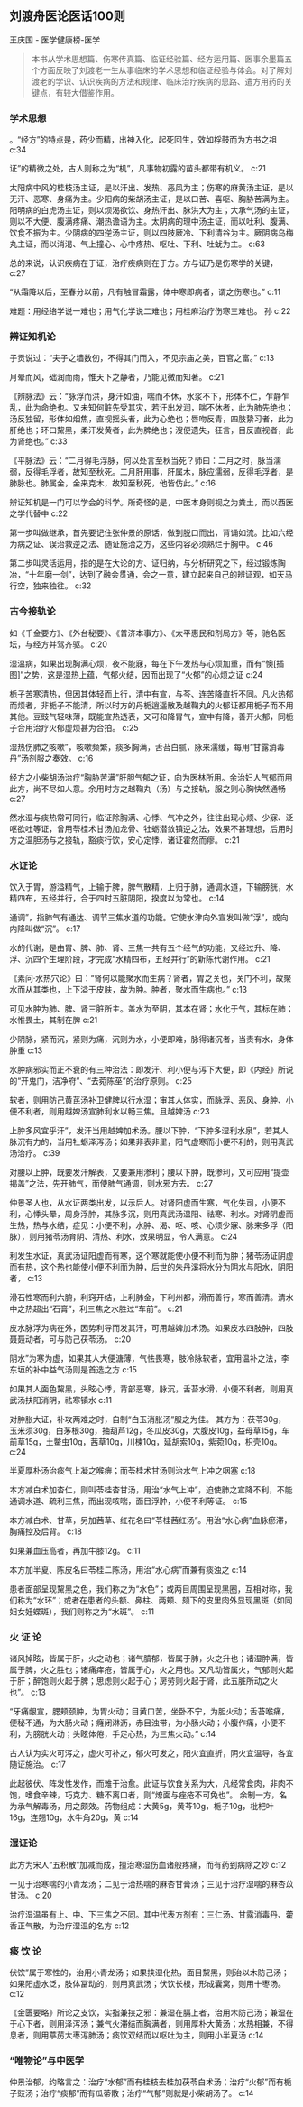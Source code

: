 ## 刘渡舟医论医话100则

王庆国  -  医学健康榜-医学

> 本书从学术思想篇、伤寒传真篇、临证经验篇、经方运用篇、医事余墨篇五个方面反映了刘渡老一生从事临床的学术思想和临证经验与体会。对了解刘渡老的学识、认识疾病的方法和规律、临床治疗疾病的思路、遣方用药的关键点，有较大借鉴作用。

### 学术思想

。“经方”的特点是，药少而精，出神入化，起死回生，效如桴鼓而为方书之祖 c:34

证”的精微之处，古人则称之为“机”，凡事物初露的苗头都带有机义。 c:21

太阳病中风的桂枝汤主证，是以汗出、发热、恶风为主；伤寒的麻黄汤主证，是以无汗、恶寒、身痛为主。少阳病的柴胡汤主证，是以口苦、喜呕、胸胁苦满为主。阳明病的白虎汤主证，则以烦渴欲饮、身热汗出、脉洪大为主；大承气汤的主证，则以不大便、腹满疼痛、潮热谵语为主。太阴病的理中汤主证，而以吐利、腹满、饮食不振为主。少阴病的四逆汤主证，则以四肢厥冷、下利清谷为主。厥阴病乌梅丸主证，而以消渴、气上撞心、心中疼热、呕吐、下利、吐蚘为主。 c:63

总的来说，认识疾病在于证，治疗疾病则在于方。方与证乃是伤寒学的关键， c:27

“从霜降以后，至春分以前，凡有触冒霜露，体中寒即病者，谓之伤寒也。” c:11

难题：用经络学说一难也；用气化学说二难也；用桂麻治疗伤寒三难也。
孙 c:22

### 辨证知机论

子贡说过：“夫子之墙数仞，不得其门而入，不见宗庙之美，百官之富。” c:13

月晕而风，础润而雨，惟天下之静者，乃能见微而知著。 c:21

《辨脉法》云：“脉浮而洪，身汗如油，喘而不休，水浆不下，形体不仁，乍静乍乱，此为命绝也。又未知何脏先受其灾，若汗出发润，喘不休者，此为肺先绝也；汤反独留，形体如烟焦，直视摇头者，此为心绝也；唇吻反青，四肢絷习者，此为肝绝也；环口黧黑，柔汗发黄者，此为脾绝也；溲便遗失，狂言，目反直视者，此为肾绝也。” c:33

《平脉法》云：“二月得毛浮脉，何以处言至秋当死？师曰：二月之时，脉当濡弱，反得毛浮者，故知至秋死。二月肝用事，肝属木，脉应濡弱，反得毛浮者，是肺脉也。肺属金，金来克木，故知至秋死，他皆仿此。” c:16

 辨证知机是一门可以学会的科学。所奇怪的是，中医本身则视之为粪土，而以西医之学代替中 c:22

第一步叫做继承，首先要记住张仲景的原话，做到脱口而出，背诵如流。比如六经为病之证、误治救逆之法、随证施治之方，这些内容必须熟烂于胸中。 c:46

第二步叫灵活运用，指的是在大论的方、证归纳，与分析研究之下，经过锻炼陶冶，“十年磨一剑”，达到了融会贯通，会之一意，建立起来自己的辨证观，如天马行空，独来独往。 c:32

### 古今接轨论

如《千金要方》、《外台秘要》、《普济本事方》、《太平惠民和剂局方》等，驰名医坛，与经方并驾齐驱。 c:20

湿温病，如果出现胸满心烦，夜不能寐，每在下午发热与心烦加重，而有“懊[插图]”之势，这是湿热上蕴，气郁火结，因而出现了“火郁”的心烦之证 c:24

栀子苦寒清热，但因其体轻而上行，清中有宣，与芩、连苦降直折不同。凡火热郁而烦者，非栀子不能清，所以时方的丹栀逍遥散及越鞠丸的火郁证都用栀子而不用其他。豆豉气轻味薄，既能宣热透表，又可和降胃气，宣中有降，善开火郁，同栀子合用治疗火郁虚烦甚为合拍。 c:25

湿热伤肺之咳嗽”，咳嗽频繁，痰多胸满，舌苔白腻，脉来濡缓，每用“甘露消毒丹”汤剂服之奏效。 c:16

经方之小柴胡汤治疗“胸胁苦满”肝胆气郁之证，向为医林所用。余治妇人气郁而用此方，尚不尽如人意。余用时方之越鞠丸（汤）与之接轨，服之则心胸快然通畅 c:27

然水湿与痰热常可同行，临证除胸满、心悸、气冲之外，往往出现心烦、少寐、泛呕欲吐等证，曾用苓桂术甘汤加龙骨、牡蛎潜敛镇逆之法，效果不甚理想，后用时方之温胆汤与之接轨，豁痰行饮，安心定悸，诸证霍然而瘳。 c:21

### 水证论

饮入于胃，游溢精气，上输于脾，脾气散精，上归于肺，通调水道，下输膀胱，水精四布，五经并行，合于四时五脏阴阳，揆度以为常也。 c:14

通调”，指肺气有通达、调节三焦水道的功能。它使水津向外宣发叫做“浮”，或向内降叫做“沉”。 c:17

水的代谢，是由胃、脾、肺、肾、三焦一共有五个经气的功能，又经过升、降、浮、沉四个生理阶段，才完成“水精四布，五经并行”的新陈代谢作用。 c:21

《素问·水热穴论》曰：“肾何以能聚水而生病？肾者，胃之关也，关门不利，故聚水而从其类也，上下溢于皮肤，故为肿。肿者，聚水而生病也。” c:13

可见水肿为肺、脾、肾三脏所主。盖水为至阴，其本在肾；水化于气，其标在肺；水惟畏土，其制在脾 c:21

少阴脉，紧而沉，紧则为痛，沉则为水，小便即难，脉得诸沉者，当责有水，身体肿重 c:13

水肿病邪实而正不衰的有三种治法：即发汗、利小便与泻下大便，即《内经》所说的“开鬼门，洁净府”、“去菀陈莝”的治疗原则。 c:25

软者，则用防己黄芪汤补卫健脾以行水湿；审其人体实，而脉浮、恶风、身肿、小便不利者，则用越婢汤宣肺利水以畅三焦。且越婢汤 c:23

上肿多风宜乎汗”，发汗当用越婢加术汤。腰以下肿，“下肿多湿利水泉”，若其人脉沉有力的，当用牡蛎泽泻汤；如果非表非里，阳气虚寒而小便不利的，则用真武汤治疗。 c:39

对腰以上肿，既要发汗解表，又要兼用渗利；腰以下肿，既渗利，又可应用“提壶揭盖”之法，先开肺气，而使肺气通调，则水邪方去。 c:27

仲景圣人也，从水证两类出发，以示后人。对肾阳虚而生寒，气化失司，小便不利，心悸头晕，周身浮肿，其脉多沉，则用真武汤温阳、祛寒、利水。对肾阴虚而生热，热与水结，症见：小便不利，水肿、渴、呕、咳、心烦少寐、脉来多浮（阳脉），则用猪苓汤育阴、清热、利水，效果明显，令人满意。 c:24

利发生水证，真武汤证阳虚而有寒，这个寒就能使小便不利而为肿；猪苓汤证阴虚而有热，这个热也能使小便不利而为肿，后世的朱丹溪将水分为阴水与阳水，阴阳者， c:13

滑石性寒而利六腑，利窍开结，上利肺金，下利州都，滑而善行，寒而善清。清水中之热超出“石膏”，利三焦之水胜过“车前”。 c:21

皮水脉浮为病在外，因势利导而发其汗，可用越婢加术汤。如果皮水四肢肿，四肢聂聂动者，可与防己茯苓汤。 c:20

阴水”为寒为虚，如果其人大便溏薄，气怯畏寒，肢冷脉软者，宜用温补之法，李东垣的补中益气汤则是首选之方 c:15

如果其人面色黧黑，头眩心悸，背部恶寒，脉沉，舌苔水滑，小便不利者，则用真武汤扶阳消阴，祛寒镇水 c:11

对肿胀大证，补攻两难之时，自制“白玉消胀汤”服之为佳。  其方为：茯苓30g，玉米须30g，白茅根30g，抽葫芦12g，冬瓜皮30g，大腹皮10g，益母草15g，车前草15g，土鳖虫10g，茜草10g，川楝10g，延胡索10g，紫菀10g，枳壳10g。 c:24

半夏厚朴汤治痰气上凝之喉痹；而苓桂术甘汤则治水气上冲之咽塞 c:18

本方减白术加杏仁，则叫苓桂杏甘汤，用治“水气上冲”，迫使肺之宣降不利，不能通调水道、疏利三焦，而出现咳喘，面目浮肿，小便不利等证。 c:15

本方减白术、甘草，另加茜草、红花名曰“苓桂茜红汤”。用治“水心病”血脉瘀滞，胸痛控及后背。 c:18

如果兼血压高者，再加牛膝12g。 c:11

本方加半夏、陈皮名曰苓桂二陈汤，用治“水心病”而兼有痰浊之 c:14

患者面部呈现黧黑之色，我们称之为“水色”；或两目周围呈现黑圈，互相对称，我们称为“水环”；或者在患者的头额、鼻柱、两颊、颏下的皮里肉外显现黑斑（如同妇女妊蝶斑），我们则称之为“水斑”。 c:11

### 火 证 论

诸风掉眩，皆属于肝，火之动也；诸气膹郁，皆属于肺，火之升也；诸湿肿满，皆属于脾，火之胜也；诸痛痒疮，皆属于心，火之用也。又凡动皆属火，气郁则火起于肝；醉饱则火起于脾；思虑则火起于心；房劳则火起于肾，此五脏所动之火也”。 c:13

“牙痛龈宣，腮颊颐肿，为胃火动；目黄口苦，坐卧不宁，为胆火动；舌苔喉痛，便秘不通，为大肠火动；癃闭淋沥，赤目浊带，为小肠火动；小腹作痛，小便不利，为膀胱火动；头眩体倦，手足心热，为三焦火动。” c:14

古人认为实火可泻之，虚火可补之，郁火可发之，阳火宜直折，阴火宜温导，各宜随证施治。 c:17

此起彼伏、阵发性发作，而难于治愈。此证与饮食关系为大，凡经常食肉，非肉不饱，嗜食辛辣，巧克力、糖不离口者，则“燎面与痤疮不可免也”。
余制一方，名为承气解毒汤，用之颇效。药物组成：大黄5g，黄芩10g，栀子10g，枇杷叶16g，连翘10g，水牛角20g，黄 c:14

### 湿证论

此方为宋人“五积散”加减而成，擅治寒湿伤血诸般疼痛，而有药到病除之妙 c:12

一见于治寒喘的小青龙汤；二见于治热喘的麻杏甘膏汤；三见于治疗湿喘的麻杏苡甘汤。 c:20

治疗湿温虽有上、中、下三焦之不同。其中代表方剂有：三仁汤、甘露消毒丹、藿香正气散，为治疗湿温的名方 c:12

### 痰 饮 论

伏饮”属于寒性的，治用小青龙汤；如果挟湿化热，面目黧黑，则治以木防己汤；如果阳虚水泛，肢体冨动的，则用真武汤；伏饮长根，形成囊窝，则用十枣汤。 c:12

《金匮要略》所论之支饮，实指兼挟之邪：兼湿在膈上者，治用木防己汤；兼湿在于心下者，则用泽泻汤；兼气火滞结而胸满者，则用厚朴大黄汤；水热相兼，不得息者，则用葶苈大枣泻肺汤；痰饮双结而以呕吐为主，则用小半夏汤 c:14

### “唯物论”与中医学

仲景治郁，约略言之：治疗“水郁”而有桂枝去桂加茯苓白术汤；治疗“火郁”而有栀子豉汤；治疗“痰郁”而有瓜蒂散；治疗“气郁”则就是小柴胡汤了。 c:14

